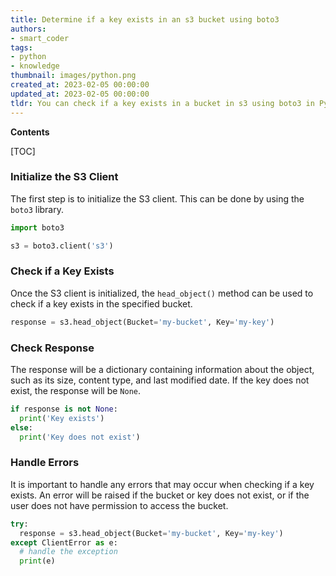 ```yaml
---
title: Determine if a key exists in an s3 bucket using boto3
authors:
- smart_coder
tags:
- python
- knowledge
thumbnail: images/python.png
created_at: 2023-02-05 00:00:00
updated_at: 2023-02-05 00:00:00
tldr: You can check if a key exists in a bucket in s3 using boto3 in Python by calling the s3.Bucket.Object.exists() method.
---
```


**Contents**

[TOC]

### Initialize the S3 Client

The first step is to initialize the S3 client. This can be done by using the `boto3` library.

```python
import boto3

s3 = boto3.client('s3')
```

### Check if a Key Exists

Once the S3 client is initialized, the `head_object()` method can be used to check if a key exists in the specified bucket.

```python
response = s3.head_object(Bucket='my-bucket', Key='my-key')
```

### Check Response

The response will be a dictionary containing information about the object, such as its size, content type, and last modified date. If the key does not exist, the response will be `None`.

```python
if response is not None:
  print('Key exists')
else:
  print('Key does not exist')
```

### Handle Errors

It is important to handle any errors that may occur when checking if a key exists. An error will be raised if the bucket or key does not exist, or if the user does not have permission to access the bucket.

```python
try:
  response = s3.head_object(Bucket='my-bucket', Key='my-key')
except ClientError as e:
  # handle the exception
  print(e)
```
